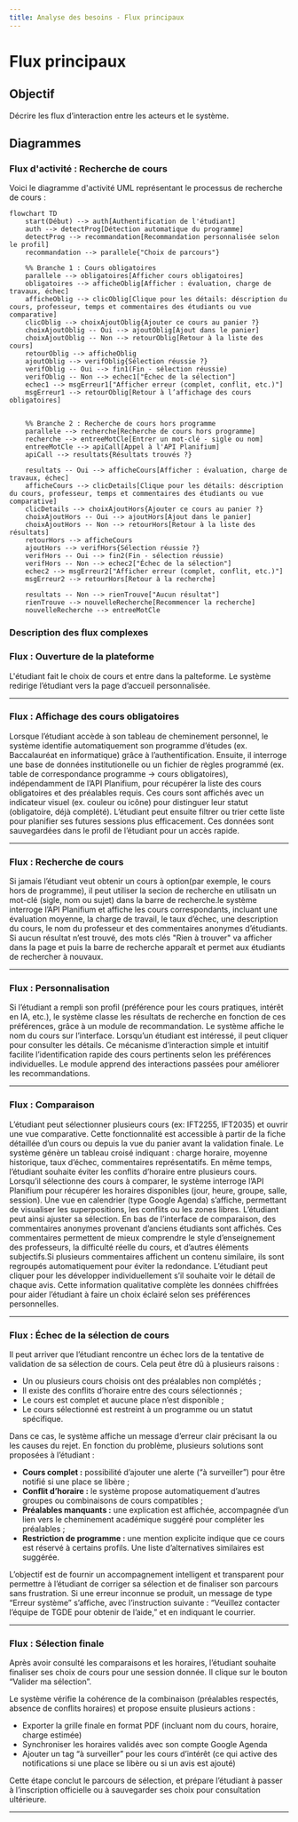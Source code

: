 ```yaml
---
title: Analyse des besoins - Flux principaux
---
```


# Flux principaux

## Objectif
Décrire les flux d’interaction entre les acteurs et le système.

## Diagrammes
### Flux d'activité : Recherche de cours

Voici le diagramme d'activité UML représentant le processus de recherche de cours :

```mermaid
flowchart TD
    start(Début) --> auth[Authentification de l'étudiant]
    auth --> detectProg[Détection automatique du programme]
    detectProg --> recommandation[Recommandation personnalisée selon le profil]
    recommandation --> parallele{"Choix de parcours"}

    %% Branche 1 : Cours obligatoires
    parallele --> obligatoires[Afficher cours obligatoires]
    obligatoires --> afficheOblig[Afficher : évaluation, charge de travaux, échec]
    afficheOblig --> clicOblig[Clique pour les détails: déscription du cours, professeur, temps et commentaires des étudiants ou vue comparative]
    clicOblig --> choixAjoutOblig{Ajouter ce cours au panier ?}
    choixAjoutOblig -- Oui --> ajoutOblig[Ajout dans le panier]
    choixAjoutOblig -- Non --> retourOblig[Retour à la liste des cours]
    retourOblig --> afficheOblig
    ajoutOblig --> verifOblig{Sélection réussie ?}
    verifOblig -- Oui --> fin1(Fin - sélection réussie)
    verifOblig -- Non --> echec1["Échec de la sélection"]
    echec1 --> msgErreur1["Afficher erreur (complet, conflit, etc.)"]
    msgErreur1 --> retourOblig[Retour à l’affichage des cours obligatoires]
    

    %% Branche 2 : Recherche de cours hors programme
    parallele --> recherche[Recherche de cours hors programme]
    recherche --> entreeMotCle[Entrer un mot-clé - sigle ou nom]
    entreeMotCle --> apiCall[Appel à l'API Planifium]
    apiCall --> resultats{Résultats trouvés ?}

    resultats -- Oui --> afficheCours[Afficher : évaluation, charge de travaux, échec]
    afficheCours --> clicDetails[Clique pour les détails: déscription du cours, professeur, temps et commentaires des étudiants ou vue comparative]
    clicDetails --> choixAjoutHors{Ajouter ce cours au panier ?}
    choixAjoutHors -- Oui --> ajoutHors[Ajout dans le panier]
    choixAjoutHors -- Non --> retourHors[Retour à la liste des résultats]
    retourHors --> afficheCours
    ajoutHors --> verifHors{Sélection réussie ?}
    verifHors -- Oui --> fin2(Fin - sélection réussie)
    verifHors -- Non --> echec2["Échec de la sélection"]
    echec2 --> msgErreur2["Afficher erreur (complet, conflit, etc.)"]
    msgErreur2 --> retourHors[Retour à la recherche]

    resultats -- Non --> rienTrouve["Aucun résultat"]
    rienTrouve --> nouvelleRecherche[Recommencer la recherche]
    nouvelleRecherche --> entreeMotCle
```



### Description des flux complexes

### Flux : Ouverture de la plateforme

L'étudiant fait le choix de cours et entre dans la palteforme. Le système redirige l’étudiant vers la page d’accueil personnalisée.

---

### Flux : Affichage des cours obligatoires

Lorsque l’étudiant accède à son tableau de cheminement personnel, le système identifie automatiquement son programme d’études (ex. Baccalauréat en informatique) grâce à l’authentification. Ensuite, il interroge une base de données institutionelle ou un fichier de règles programmé (ex. table de correspondance programme → cours obligatoires), indépendamment de l’API Planifium, pour récupérer la liste des cours obligatoires et des préalables requis. Ces cours sont affichés avec un indicateur visuel (ex. couleur ou icône) pour distinguer leur statut (obligatoire, déjà complété). L’étudiant peut ensuite filtrer ou trier cette liste pour planifier ses futures sessions plus efficacement. Ces données sont sauvegardées dans le profil de l’étudiant pour un accès rapide.

---

### Flux : Recherche de cours

Si jamais l’étudiant veut obtenir un cours à option(par exemple, le cours hors de programme), il peut utiliser la secion de recherche en utilisatn un mot-clé (sigle, nom ou sujet) dans la barre de recherche.le système interroge l’API Planifium et affiche les cours correspondants, incluant une évaluation moyenne, la charge de travail, le taux d’échec, une description du cours, le nom du professeur et des commentaires anonymes d’étudiants. Si aucun résultat n’est trouvé, des mots clés "Rien à trouver" va afficher dans la page et puis la barre de recherche apparaît et permet aux étudiants de rechercher à nouvaux.

---

### Flux : Personnalisation

Si l’étudiant a rempli son profil (préférence pour les cours pratiques, intérêt en IA, etc.), le système classe les résultats de recherche en fonction de ces préférences, grâce à un module de recommandation. Le système affiche le nom du cours sur l’interface. Lorsqu’un étudiant est intéressé, il peut cliquer pour consulter les détails. Ce mécanisme d’interaction simple et intuitif facilite l’identification rapide des cours pertinents selon les préférences individuelles. Le module apprend des interactions passées pour améliorer les recommandations.

---

### Flux : Comparaison

L’étudiant peut sélectionner plusieurs cours (ex: IFT2255, IFT2035) et ouvrir une vue comparative. Cette fonctionnalité est accessible à partir de la fiche détaillée d’un cours ou depuis la vue du panier avant la validation finale. Le système génère un tableau croisé indiquant : charge horaire, moyenne historique, taux d’échec, commentaires représentatifs. En même temps, l’étudiant souhaite éviter les conflits d’horaire entre plusieurs cours. Lorsqu’il sélectionne des cours à comparer, le système interroge l’API Planifium pour récupérer les horaires disponibles (jour, heure, groupe, salle, session). Une vue en calendrier (type Google Agenda) s’affiche, permettant de visualiser les superpositions, les conflits ou les zones libres. L’étudiant peut ainsi ajuster sa sélection. En bas de l’interface de comparaison, des commentaires anonymes provenant d’anciens étudiants sont affichés. Ces commentaires permettent de mieux comprendre le style d’enseignement des professeurs, la difficulté réelle du cours, et d’autres éléments subjectifs.Si plusieurs commentaires affichent un contenu similaire, ils sont regroupés automatiquement pour éviter la redondance. L’étudiant peut cliquer pour les développer individuellement s’il souhaite voir le détail de chaque avis. Cette information qualitative complète les données chiffrées pour aider l’étudiant à faire un choix éclairé selon ses préférences personnelles. 

---

### Flux : Échec de la sélection de cours

Il peut arriver que l’étudiant rencontre un échec lors de la tentative de validation de sa sélection de cours. Cela peut être dû à plusieurs raisons :
- Un ou plusieurs cours choisis ont des préalables non complétés ;
- Il existe des conflits d’horaire entre des cours sélectionnés ;
- Le cours est complet et aucune place n’est disponible ;
- Le cours sélectionné est restreint à un programme ou un statut spécifique.

Dans ce cas, le système affiche un message d’erreur clair précisant la ou les causes du rejet. En fonction du problème, plusieurs solutions sont proposées à l’étudiant :
- **Cours complet :** possibilité d’ajouter une alerte (“à surveiller”) pour être notifié si une place se libère ;
- **Conflit d’horaire :** le système propose automatiquement d’autres groupes ou combinaisons de cours compatibles ;
- **Préalables manquants :** une explication est affichée, accompagnée d’un lien vers le cheminement académique suggéré pour compléter les préalables ;
- **Restriction de programme :** une mention explicite indique que ce cours est réservé à certains profils. Une liste d’alternatives similaires est suggérée.

L’objectif est de fournir un accompagnement intelligent et transparent pour permettre à l’étudiant de corriger sa sélection et de finaliser son parcours sans frustration. Si une erreur inconnue se produit, un message de type “Erreur système” s’affiche, avec l’instruction suivante : “Veuillez contacter l’équipe de TGDE pour obtenir de l’aide,” et en indiquant le courrier. 

---

### Flux : Sélection finale

Après avoir consulté les comparaisons et les horaires, l’étudiant souhaite finaliser ses choix de cours pour une session donnée. Il clique sur le bouton “Valider ma sélection”.

Le système vérifie la cohérence de la combinaison (préalables respectés, absence de conflits horaires) et propose ensuite plusieurs actions :
- Exporter la grille finale en format PDF (incluant nom du cours, horaire, charge estimée)
- Synchroniser les horaires validés avec son compte Google Agenda
- Ajouter un tag “à surveiller” pour les cours d’intérêt (ce qui active des notifications si une place se libère ou si un avis est ajouté)

Cette étape conclut le parcours de sélection, et prépare l’étudiant à passer à l’inscription officielle ou à sauvegarder ses choix pour consultation ultérieure.

---


